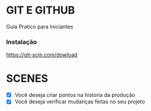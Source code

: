# GIT E GITHUB

Guia Pratico para Iniciantes

### Instalação 

https://git-scm.com/dowload

# SCENES

- [x] Você deseja criar pontos na historia da produção
- [x] Você deseja verificar mudanças feitas no seu projeto